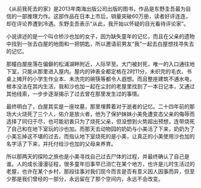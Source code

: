 
《从前我死去的家》是2013年南海出版公司出版的图书，作品是东野圭吾最为自信的一部推理力作。这部作品在日本上市后，销量突破60万册，读者好评连连，却在评论界遭到冷遇。东野圭吾表示“从此，我开始以怀疑的目光看待评论家”。

小说讲述的是一个叫仓桥沙也加的女子，因为缺失童年的记忆，而且在父亲的遗物中找到一张去白屋的地图和一把钥匙，所以邀请前男友“我”一起去白屋想找寻失去的记忆。

那幢白屋座落在偏僻的松浦湖畔附近，人际罕至。大门被封死，唯一的入口通往地下室，只能从那里进入屋内。屋内的钟表全都定格在2时11分，未织完的毛衣、书桌上摊开的小学生作业本、未洗完的碗筷等都令人遐想。而且整座建筑不通水电，根本没法在其内生活，我和沙也加一起在尘封的老屋里找到了一本日记本，又通过其他线索，一步步逐渐揭示了过去曾在那里发生过的事情。

最终明白了，白屋其实是一座坟墓，那里埋葬着对于逝者的记忆。二十四年前的那场大火烧死了三个人，佑介是放火者，他为了保护妹妹小美免遭变态父亲的侮辱而选择了同归于尽，也可能初衷只为了烧死父亲，但没想到火势超出预想，连带烧死了自己和在地下室玩的沙也加。而那天去动物园的奶奶与小美活了下来，奶奶为了小美忘掉这不堪的过去，而指认地下室烧死的是小美，让真正的小美使用沙也加的名字活了下来，并托付给沙也加的父母来养育。

所以那两天的探险之旅也是小美寻找自己过去尸体的过程，并最终确认了自己是谁。人的成长漫漫征程，很多童年旧事早已消亡在某个地方，也许是儿时生活过的老屋，也许在某个乡村，那段往事对我们现今而言是否有意义因人因事而异，但至少那是我们曾经的一部分，永远留在了那个空间内，永远不会改变。